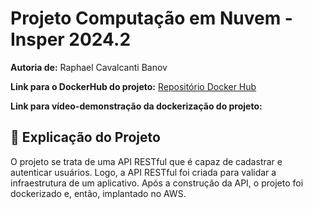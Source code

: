 # Projeto Computação em Nuvem - Insper 2024.2
**Autoria de:** Raphael Cavalcanti Banov

**Link para o DockerHub do projeto:**
[Repositório Docker Hub](https://hub.docker.com/repository/docker/raphaba9/restfulapi-app/)

**Link para vídeo-demonstração da dockerização do projeto:** 
## 📄 Explicação do Projeto
O projeto se trata de uma API RESTful que é capaz de cadastrar e autenticar usuários. Logo, a API RESTful foi criada para validar a infraestrutura de um aplicativo. Após a construção da API, o projeto foi dockerizado e, então, implantado no AWS.
